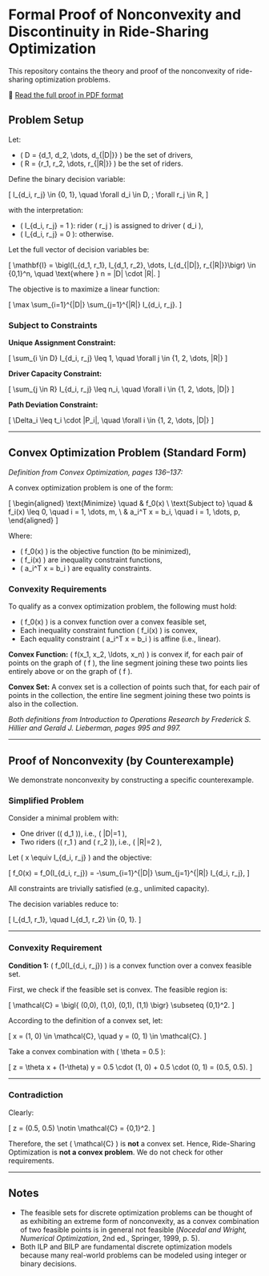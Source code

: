 # Formal Proof of Nonconvexity and Discontinuity in Ride-Sharing Optimization

This repository contains the theory and proof of the nonconvexity of ride-sharing optimization problems.

📄 [Read the full proof in PDF format](Proof_ofconvexity.pdf)

## Problem Setup

Let:

- \( D = \{d_1, d_2, \dots, d_{|D|}\} \) be the set of drivers,
- \( R = \{r_1, r_2, \dots, r_{|R|}\} \) be the set of riders.

Define the binary decision variable:

\[
I_{d_i, r_j} \in \{0, 1\}, \quad \forall d_i \in D, \; \forall r_j \in R,
\]

with the interpretation:

- \( I_{d_i, r_j} = 1 \): rider \( r_j \) is assigned to driver \( d_i \),
- \( I_{d_i, r_j} = 0 \): otherwise.

Let the full vector of decision variables be:

\[
\mathbf{I} = \bigl(I_{d_1, r_1}, I_{d_1, r_2}, \dots, I_{d_{|D|}, r_{|R|}}\bigr) \in \{0,1\}^n, \quad \text{where } n = |D| \cdot |R|.
\]

The objective is to maximize a linear function:

\[
\max \sum_{i=1}^{|D|} \sum_{j=1}^{|R|} I_{d_i, r_j}.
\]

### Subject to Constraints

**Unique Assignment Constraint:**

\[
\sum_{i \in D} I_{d_i, r_j} \leq 1, \quad \forall j \in \{1, 2, \dots, |R|\}
\]

**Driver Capacity Constraint:**

\[
\sum_{j \in R} I_{d_i, r_j} \leq n_i, \quad \forall i \in \{1, 2, \dots, |D|\}
\]

**Path Deviation Constraint:**

\[
\Delta_i \leq t_i \cdot |P_i|, \quad \forall i \in \{1, 2, \dots, |D|\}
\]

---

## Convex Optimization Problem (Standard Form)

*Definition from Convex Optimization, pages 136–137:*

A convex optimization problem is one of the form:

\[
\begin{aligned}
\text{Minimize} \quad & f_0(x) \\
\text{Subject to} \quad & f_i(x) \leq 0, \quad i = 1, \dots, m, \\
& a_i^T x = b_i, \quad i = 1, \dots, p,
\end{aligned}
\]

Where:

- \( f_0(x) \) is the objective function (to be minimized),
- \( f_i(x) \) are inequality constraint functions,
- \( a_i^T x = b_i \) are equality constraints.

### Convexity Requirements

To qualify as a convex optimization problem, the following must hold:

- \( f_0(x) \) is a convex function over a convex feasible set,
- Each inequality constraint function \( f_i(x) \) is convex,
- Each equality constraint \( a_i^T x = b_i \) is affine (i.e., linear).

**Convex Function:** \( f(x_1, x_2, \ldots, x_n) \) is convex if, for each pair of points on the graph of \( f \), the line segment joining these two points lies entirely above or on the graph of \( f \).

**Convex Set:** A convex set is a collection of points such that, for each pair of points in the collection, the entire line segment joining these two points is also in the collection.

*Both definitions from Introduction to Operations Research by Frederick S. Hillier and Gerald J. Lieberman, pages 995 and 997.*

---

## Proof of Nonconvexity (by Counterexample)

We demonstrate nonconvexity by constructing a specific counterexample.

### Simplified Problem

Consider a minimal problem with:

- One driver (\( d_1 \)), i.e., \( |D|=1 \),
- Two riders (\( r_1 \) and \( r_2 \)), i.e., \( |R|=2 \),

Let \( x \equiv I_{d_i, r_j} \) and the objective:

\[
f_0(x) = f_0(I_{d_i, r_j}) = -\sum_{i=1}^{|D|} \sum_{j=1}^{|R|} I_{d_i, r_j},
\]

All constraints are trivially satisfied (e.g., unlimited capacity).

The decision variables reduce to:

\[
I_{d_1, r_1}, \quad I_{d_1, r_2} \in \{0, 1\}.
\]

---

### Convexity Requirement

**Condition 1:** \( f_0(I_{d_i, r_j}) \) is a convex function over a convex feasible set.

First, we check if the feasible set is convex. The feasible region is:

\[
\mathcal{C} = \bigl\{ (0,0), (1,0), (0,1), (1,1) \bigr\} \subseteq \{0,1\}^2.
\]

According to the definition of a convex set, let:

\[
x = (1, 0) \in \mathcal{C}, \quad y = (0, 1) \in \mathcal{C}.
\]

Take a convex combination with \( \theta = 0.5 \):

\[
z = \theta x + (1-\theta) y = 0.5 \cdot (1, 0) + 0.5 \cdot (0, 1) = (0.5, 0.5).
\]

---

### Contradiction

Clearly:

\[
z = (0.5, 0.5) \notin \mathcal{C} = \{0,1\}^2.
\]

Therefore, the set \( \mathcal{C} \) is **not** a convex set. Hence, Ride-Sharing Optimization is **not a convex problem**. We do not check for other requirements.

---

## Notes

- The feasible sets for discrete optimization problems can be thought of as exhibiting an extreme form of nonconvexity, as a convex combination of two feasible points is in general not feasible (*Nocedal and Wright, Numerical Optimization*, 2nd ed., Springer, 1999, p. 5).
- Both ILP and BILP are fundamental discrete optimization models because many real-world problems can be modeled using integer or binary decisions.